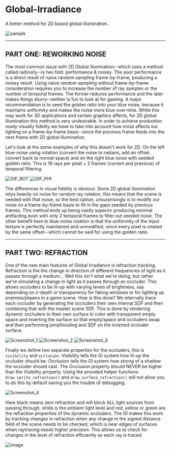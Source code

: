 # Global-Irradiance
A better method for 2D based global illumination.

![sample](https://i.imgur.com/0Mw16jG.gif)

----

## PART ONE: REWORKING NOISE
The most common issue with 2D Global Illumination--which uses a method called radiosity--is two fold: performance & noisey. The poor performance is a direct result of naive random sampling frame-by-frame, producing a noisey result. Using naive random sampling without frame-by-frame consideration requires you to increase the number of ray samples or the number of temporal frames. The former reduces performance and the later makes things blurry--neither is fun to look at for gaming. A major recommendation is to seed the golden ratio into your blue noise, because it maintains uniformity and makes the noise more blue over-time. While this may work for 3D applications and certain graphics affects, for 2D global illumination this method is very undesirable. In order to achieve production ready visually fidelity we have to take into account how noise affects our lighting on a frame-by-frame basis--since the previous frame feeds into the next frame with 2D global illumination.

Let's look at the some examples of why this doesn't work for 2D. On the left blue-noise using rotation (convert the noise to radians, add an offset, convert back to normal space) and on the right blue noise with seeded golden ratio. This is 16 rays per pixel + 2 frames (current and previous)  of temporal filtering.

![GIF_ROT](https://github.com/Yaazarai/Global-Irradiance/assets/7478702/f353e328-256c-4ffd-a188-5af9bba592cb)
![GIF_PHI](https://github.com/Yaazarai/Global-Irradiance/assets/7478702/0956e033-70f0-45be-aca6-ce75ef765529)

The differences in visual fidelity is obvious. Since 2D global illumination relys heavily on noise for random ray rotation, this means that the scene is seeded with that noise, so the best option, unsurprisingly is to modify our noise on a frame-by-frame basis to fill in the gaps seeded by previous frames. This method ends up being vastly superior producing minimal artifacting even with only 2 temporal frames to filter out seeded noise. The other benefit here to blue-noise rotation is that the uniformity of the input texture is perfectly maintained and unmodified, since every pixel is rotated by the same offset--which cannot be said for using the golden ratio.

----

## PART TWO: REFRACTION
One of the new main features of Global Irradiance is refraction tracking. Refraction is the the change in direction of different frequencies of light as it passes through a medium... Well this isn't what we're doing, but rather we're simulating a change in light as it passes through an occluder. This allows occluders to be lit-up with varying levels of brightness, say depending on z-depth or transparency for faking windows or for lighting up enemies/players in a game scene. How is this done? We internally trace each occluder by generating the occluders their own internal SDF and then combining that with the master scene SDF. This is done by rendering dynamic occluders to their own surface in color with transparent empty space and inverting the surface so that empty/space and occluders swap and then performing jumpflooding and SDF on the inverted occluder surface.

![Screenshot_1](https://github.com/Yaazarai/Global-Irradiance/assets/7478702/e11545b7-d6e9-42cc-b5c5-2dc65110a734)
![Screenshot_2](https://github.com/Yaazarai/Global-Irradiance/assets/7478702/ca44567b-ab0c-40b2-8c6c-2ae84c20243b)
![Screenshot_3](https://github.com/Yaazarai/Global-Irradiance/assets/7478702/52e8370e-2868-447f-ae2c-ae5af9c1bed1)


Finally we define two separate properties for the occluders, this is `visibility` and `occlusion`. Visibility tells the GI system how lit-up the occluder should be. Occlusion tells the GI system how strong of a shadow the occluder should cast. The Occlusion property should NEVER be higher than the Visibility property. Using the provided helper functions `draw_sprite_refraction()` and `draw_surface_refraction()` will not allow you to do this by default saving you the trouble of debugging.

![Screenshot_4](https://github.com/Yaazarai/Global-Irradiance/assets/7478702/145b3284-68c6-4d2b-8313-ce9924ea0758)

Here black means zero refraction and will block ALL light sources from passing through, white is the ambient light level and red, yellow or green are the refraction properties of the dynamic occluders. The GI makes this work by tracking changes in refraction when any change in the signed distance field of the scene needs to be checked, which is near edges of surfaces when raytracing needs higher precision. This allows us to check for changes in the level of refraction efficiently as each ray is traced.

![image](https://github.com/Yaazarai/Global-Irradiance/assets/7478702/7503553d-29ae-45d7-a99d-2eabd3d3ef49)

